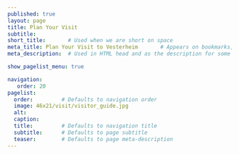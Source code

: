 ```yaml
---
published: true
layout: page
title: Plan Your Visit
subtitle: 
short_title:       # Used when we are short on space
meta_title: Plan Your Visit to Vesterheim       # Appears on bookmarks, search results, etc...
meta_description:  # Used in HTML head and as the description for some search engines

show_pagelist_menu: true 

navigation:
   order: 20
pagelist:
  order:         # Defaults to navigation order  
  image: 46x21/visit/visitor_guide.jpg
  alt:
  caption:
  title:         # Defaults to navigation title
  subtitle:      # Defaults to page subtitle
  teaser:        # Defaults to page meta-description
---
```


